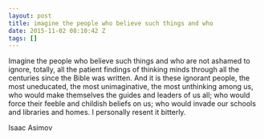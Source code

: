 ```yaml
---
layout: post
title: imagine the people who believe such things and who
date: 2015-11-02 08:10:42 Z
tags: []
---
```

Imagine the people who believe such things and who are not ashamed to ignore, totally, all the patient findings of thinking minds through all the centuries since the Bible was written. And it is these ignorant people, the most uneducated, the most unimaginative, the most unthinking among us, who would make themselves the guides and leaders of us all; who would force their feeble and childish beliefs on us; who would invade our schools and libraries and homes. I personally resent it bitterly.

Isaac Asimov


